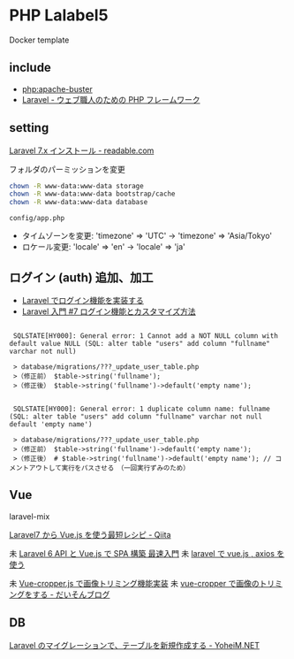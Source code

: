 # PHP Lalabel5

Docker template

## include

-   [php:apache-buster](https://hub.docker.com/layers/php/library/php/apache-buster/images/sha256-de0cf026c47735646737b393bb14a143c1aebf552f04055df0f44014b105796b?context=explore)
-   [Laravel - ウェブ職人のための PHP フレームワーク](http://laravel.jp/)

## setting

[Laravel 7.x インストール - readable.com](https://readouble.com/laravel/7.x/ja/installation.html)

フォルダのパーミッションを変更

```bash
chown -R www-data:www-data storage
chown -R www-data:www-data bootstrap/cache
chown -R www-data:www-data database
```

`config/app.php`

- タイムゾーンを変更: 'timezone' => 'UTC' -> 'timezone' => 'Asia/Tokyo'
- ロケール変更: 'locale' => 'en' -> 'locale' => 'ja'

## ログイン (auth) 追加、加工

- [Laravel でログイン機能を実装する](https://qiita.com/ucan-lab/items/bd0d6f6449602072cb87)
- [Laravel 入門 #7 ログイン機能とカスタマイズ方法](https://knowledge.cpi.ad.jp/howto-cpi/laravel-l)

```bash: DB migrate time error No.1

 SQLSTATE[HY000]: General error: 1 Cannot add a NOT NULL column with default value NULL (SQL: alter table "users" add column "fullname" varchar not null)

 > database/migrations/???_update_user_table.php
 >（修正前） $table->string('fullname');
 >（修正後） $table->string('fullname')->default('empty name');
```

```bash: DB migrate time error No.2

 SQLSTATE[HY000]: General error: 1 duplicate column name: fullname (SQL: alter table "users" add column "fullname" varchar not null default 'empty name')

 > database/migrations/???_update_user_table.php
 >（修正前） $table->string('fullname')->default('empty name');
 >（修正後） # $table->string('fullname')->default('empty name'); // コメントアウトして実行をパスさせる　（一回実行ずみのため）
```

## Vue

laravel-mix

[Laravel7 から Vue.js を使う最短レシピ - Qiita](https://qiita.com/fruitriin/items/118c773b045101db7651)

未 [Laravel 6 API と Vue.js で SPA 構築 最速入門](https://noumenon-th.net/programming/2020/02/13/laravel-vue-spa/)
未 [laravel で vue.js , axios を使う](https://qiita.com/ma7ma7pipipi/items/d58b1a8114f122bf918d)

未 [Vue-cropper.js で画像トリミング機能実装](https://www.koatech.info/blog/vue-cropper-js-intro/)
未 [vue-cropper で画像のトリミングをする - だいそんブログ](https://dkdk0125.work/vue-cropper%E3%81%A7%E7%94%BB%E5%83%8F%E3%81%AE%E3%83%88%E3%83%AA%E3%83%9F%E3%83%B3%E3%82%B0%E3%82%92%E3%81%99%E3%82%8B/)

## DB

[Laravel のマイグレーションで、テーブルを新規作成する - YoheiM.NET](https://www.yoheim.net/blog.php?q=20180506)
